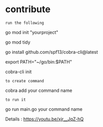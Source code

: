 
# contribute

```run the following```

go mod init "yourproject"

go mod tidy

go install github.com/spf13/cobra-cli@latest

export PATH="~/go/bin:$PATH"

cobra-cli init



```to create command```

cobra add your command name

```to run it ```

go run main.go your command name

Details : https://youtu.be/xjr__JqZ-hQ
